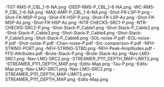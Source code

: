 -TGT-RMS-P_CBL_1-6-NA.png
-DEEP-RMS-P_CBL_1-6-NA.png
-WC-RMS-P_CBL_1-6-NA.png
-MAX-AMP-P_CBL_1-6-NA.png
-Shot-FK-LSP-P.png
-Shot-FK-MSP-P.png
-Shot-FK-HSP-P.png
-Shot-FK-LSP-Az.png
-Shot-FK-MSP-Az.png
-Shot-FK-HSP-Az.png
-NTR-CHECKS-SRC1-P.png
-NTR-CHECKS-SRC2-P.png
-Shot-Stack-P_Cable1.png
-Shot-Stack-P_Cable2.png
-Shot-Stack-P_Cable3.png
-Shot-Stack-P_Cable4.png
-Shot-Stack-P_Cable5.png
-Shot-Stack-P_Cable6.png
-SOL-noise-P.pdf
-EOL-noise-P.pdf
-Shot-noise-P.pdf
-Chan-noise-P.pdf
-Src-comparison-P.pdf
-NFH-STRING-PORT.png
-NFH-STRING-STBD.png
-NFH-Peak-Amplitudes.pdf
-FFS-Attributes.pdf
-Brute-Stack-P.png
-Brute-Stack-Az.png
-Nav-LMO-SRC1.png
-Nav-LMO-SRC2.png
-STREAMER_P111_DEPTH_MAP-LIMITS.png
-STREAMER_P111_DEPTH_MAP.png
-Edits-Map.png
-Tau-P.png
-Edits-Map.png
-Nav-LMO-SRC1.png
-Nav-LMO-SRC2.png
-STREAMER_P111_DEPTH_MAP-LIMITS.png
-STREAMER_P111_DEPTH_MAP.png
-Edits-Map.png
